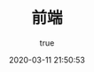 ---
pageComponent:
  name: Catalogue
  data:
    key: 01.前端
    # imgUrl: /img/web.png
    # description: JavaScript、ES6、Vue框架等前端技术
title: 前端
date: 2020-03-11 21:50:53
permalink: /web
sidebar: false
article: false
comment: false
editLink: false
author:
  name: f2eman
  link: https://github.com/f2eman
---